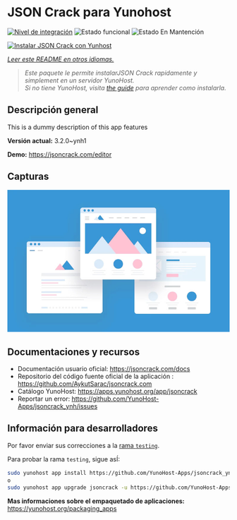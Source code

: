 <!--
Este archivo README esta generado automaticamente<https://github.com/YunoHost/apps/tree/master/tools/readme_generator>
No se debe editar a mano.
-->

# JSON Crack para Yunohost

[![Nivel de integración](https://apps.yunohost.org/badge/integration/jsoncrack)](https://ci-apps.yunohost.org/ci/apps/jsoncrack/)
![Estado funcional](https://apps.yunohost.org/badge/state/jsoncrack)
![Estado En Mantención](https://apps.yunohost.org/badge/maintained/jsoncrack)

[![Instalar JSON Crack con Yunhost](https://install-app.yunohost.org/install-with-yunohost.svg)](https://install-app.yunohost.org/?app=jsoncrack)

*[Leer este README en otros idiomas.](./ALL_README.md)*

> *Este paquete le permite instalarJSON Crack rapidamente y simplement en un servidor YunoHost.*  
> *Si no tiene YunoHost, visita [the guide](https://yunohost.org/install) para aprender como instalarla.*

## Descripción general

This is a dummy description of this app features


**Versión actual:** 3.2.0~ynh1

**Demo:** <https://jsoncrack.com/editor>

## Capturas

![Captura de JSON Crack](./doc/screenshots/example.jpg)

## Documentaciones y recursos

- Documentación usuario oficial: <https://jsoncrack.com/docs>
- Repositorio del código fuente oficial de la aplicación : <https://github.com/AykutSarac/jsoncrack.com>
- Catálogo YunoHost: <https://apps.yunohost.org/app/jsoncrack>
- Reportar un error: <https://github.com/YunoHost-Apps/jsoncrack_ynh/issues>

## Información para desarrolladores

Por favor enviar sus correcciones a la [rama `testing`](https://github.com/YunoHost-Apps/jsoncrack_ynh/tree/testing).

Para probar la rama `testing`, sigue asÍ:

```bash
sudo yunohost app install https://github.com/YunoHost-Apps/jsoncrack_ynh/tree/testing --debug
o
sudo yunohost app upgrade jsoncrack -u https://github.com/YunoHost-Apps/jsoncrack_ynh/tree/testing --debug
```

**Mas informaciones sobre el empaquetado de aplicaciones:** <https://yunohost.org/packaging_apps>
